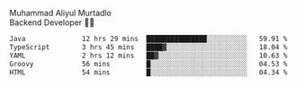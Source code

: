 Muhammad Aliyul Murtadlo
<br>
Backend Developer 👨‍💻
<br>
<!--START_SECTION:waka-->

```txt
Java              12 hrs 29 mins  ███████████████░░░░░░░░░░   59.91 %
TypeScript        3 hrs 45 mins   ████▓░░░░░░░░░░░░░░░░░░░░   18.04 %
YAML              2 hrs 12 mins   ██▓░░░░░░░░░░░░░░░░░░░░░░   10.63 %
Groovy            56 mins         █░░░░░░░░░░░░░░░░░░░░░░░░   04.53 %
HTML              54 mins         █░░░░░░░░░░░░░░░░░░░░░░░░   04.34 %
```

<!--END_SECTION:waka-->
